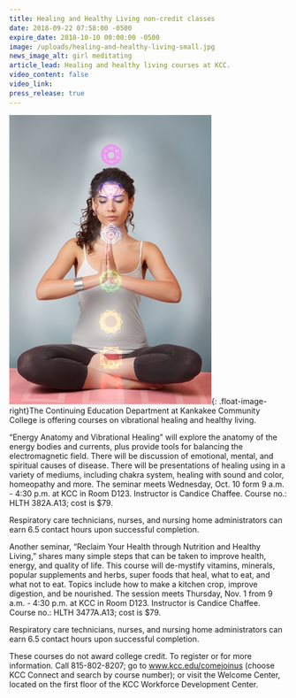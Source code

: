 ```yaml
---
title: Healing and Healthy Living non-credit classes
date: 2018-09-22 07:58:00 -0500
expire_date: 2018-10-10 00:00:00 -0500
image: /uploads/healing-and-healthy-living-small.jpg
news_image_alt: girl meditating
article_lead: Healing and healthy living courses at KCC.
video_content: false
video_link:
press_release: true
---
```


![](/uploads/healing-and-healthy-living---copy.jpg){: .float-image-right}The Continuing Education Department at Kankakee Community College is offering courses on vibrational healing and healthy living.

“Energy Anatomy and Vibrational Healing” will explore the anatomy of the energy bodies and currents, plus provide tools for balancing the electromagnetic field. There will be discussion of emotional, mental, and spiritual causes of disease. There will be presentations of healing using in a variety of mediums, including chakra system, healing with sound and color, homeopathy and more. The seminar meets Wednesday, Oct. 10 form 9 a.m. - 4:30 p.m. at KCC in Room D123. Instructor is Candice Chaffee. Course no.: HLTH 382A.A13; cost is $79.

Respiratory care technicians, nurses, and nursing home administrators can earn 6.5 contact hours upon successful completion.

Another seminar, “Reclaim Your Health through Nutrition and Healthy Living,” shares many simple steps that can be taken to improve health, energy, and quality of life. This course will de-mystify vitamins, minerals, popular supplements and herbs, super foods that heal, what to eat, and what not to eat. Topics include how to make a kitchen crop, improve digestion, and be nourished. The session meets Thursday, Nov. 1 from 9 a.m. - 4:30 p.m. at KCC in Room D123. Instructor is Candice Chaffee. Course no.: HLTH 3477A.A13; cost is $79.

Respiratory care technicians, nurses, and nursing home administrators can earn 6.5 contact hours upon successful completion.

These courses do not award college credit. To register or for more information. Call 815-802-8207; go to www.kcc.edu/comejoinus (choose KCC Connect and search by course number); or visit the Welcome Center, located on the first floor of the KCC Workforce Development Center.